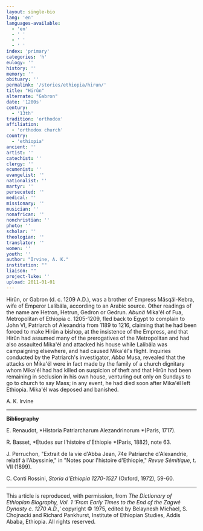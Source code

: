 ```yaml
---
layout: single-bio
lang: 'en'
languages-available:
  - 'en'
  - ' '
  - ' '
  - ' '
index: 'primary'
categories: 'h'
eulogy: ''
history: ''
memory: ''
obituary: ''
permalink: '/stories/ethiopia/hirun/'
title: "Hirûn"
alternate: "Gabron"
date: '1200s'
century:
  - '13th'
tradition: 'orthodox'
affiliation:
  - 'orthodox church'
country:
  - 'ethiopia'
ancient: ''
artist: ''
catechist: ''
clergy: ''
ecumenist: ''
evangelist: ''
nationalist: ''
martyr: ''
persecuted: ''
medical: ''
missionary: ''
musician: ''
nonafrican: ''
nonchristian: ''
photo: ''
scholar: ''
theologian: ''
translator: ''
women: ''
youth: ''
author: "Irvine, A. K."
institution: ""
liaison: ""
project-luke: ''
upload: 2011-01-01
---
```




Hir&ucirc;n, or Gabron (d. c. 1209 A.D.), was a brother of Empress Mäsqäl-Kebra, wife of Emperor Lalibäla, according to an Arabic source. Other readings of the name are Hetron, Hetrun, Gedron or Gedrun. *Abunä* Mika'él of Fua, Metropolitan of Ethiopia c. 1205-1209, fled back to Egypt to complain to John VI, Patriarch of Alexandria from 1189 to 1216, claiming that he had been forced to make Hir&ucirc;n a bishop, at the insistence of the Empress, and that Hir&ucirc;n had assumed many of the prerogatives of the Metropolitan and had also assaulted Mika'él and attacked his house while Lalibäla was campaigning elsewhere, and had caused Mika'él's flight. Inquiries conducted by the Patriarch's investigator, *Abba* Musa, revealed that the attacks on Mika'él were in fact made by the family of a church dignitary whom Mika'él had had killed on suspicion of theft and that Hir&ucirc;n had been remaining in seclusion in his own house, venturing out only on Sundays to go to church to say Mass; in any event, he had died soon after Mika'él left Ethiopia. Mika'él was deposed and banished.

A. K. Irvine

---

**Bibliography**

E. Renaudot, *Historia Patriarcharum Alezandrinorum *(Paris, 1717).

R. Basset, *Etudes sur l'histoire d'Ethiopie *(Paris, 1882), note 63.

J. Perruchon, "Extrait de la vie d'Abba Jean, 74e Patriarche d'Alexandrie, relatif à l'Abyssinie," in "Notes pour l'histoire d'Ethiopie," *Revue S&eacute;mitique*, t. VII (1899).

C. Conti Rossini, *Storia d'Ethiopia 1270-1527* (Oxford, 1972), 59-60.

---

This article is reproduced, with permission, from *The Dictionary of Ethiopian Biography, Vol. 1 'From Early Times to the End of the Zagwé Dynasty c. 1270 A.D.,'* copyright &copy; 1975, edited by Belaynesh Michael, S. Chojnacki and Richard Pankhurst, Institute of Ethiopian Studies, Addis Ababa, Ethiopia.  All rights reserved.
